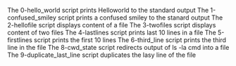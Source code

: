 The 0-hello_world script prints Helloworld to the standard output
The 1-confused_smiley script prints a confused smiley to the stanard output
The 2-hellofile script displays content of a file
The 3-twofiles script displays content of two files
The 4-lastlines script prints last 10 lines in a file
The 5-firstlines script prints the first 10 lines
The 6-third_line script prints the third line in the file
The 8-cwd_state script redirects output of ls -la cmd into a file
The 9-duplicate_last_line script duplicates the lasy line of the file
